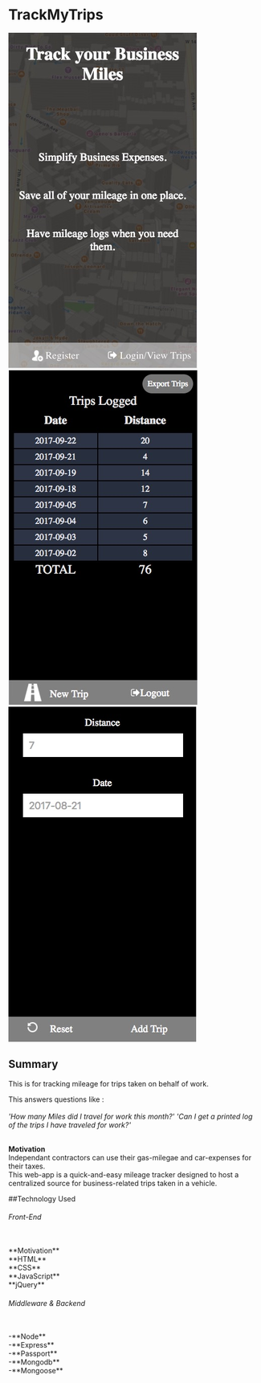# TrackMyTrips
![Alt text](splash.jpg?raw=true "Starting Out")
![Alt text](viewTrips.jpg?raw=true "View Trips")
![Alt text](add.jpg?raw=true "Add Trips")

## Summary
This is for tracking mileage for trips taken on behalf of work.

This answers questions like :<br /><br />
*'How many Miles did I travel for work this month?'*
*'Can I get a printed log of the trips I have traveled for work?'*<br /><br />

**Motivation**<br />
Independant contractors can use their gas-milegae and car-expenses for their taxes. <br />
This web-app is a quick-and-easy mileage tracker designed to host a centralized source for business-related trips taken in a vehicle.
<br />

##Technology Used 
<br />

###### Front-End 
<br />
**Motivation**<br />
**HTML**<br />
**CSS**<br />
**JavaScript**<br />
**jQuery**<br />

###### Middleware & Backend 
<br />
-**Node**<br />
-**Express**<br />
-**Passport**<br />
-**Mongodb**<br />
-**Mongoose**<br />